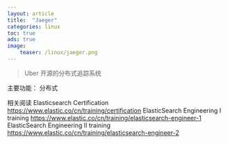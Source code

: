 ```yaml
---
layout: article
title:  "Jaeger"
categories: linux
toc: true
ads: true
image:
    teaser: /linux/jaeger.png
---
```


> Uber 开源的分布式追踪系统    

主要功能：
分布式



相关阅读
Elasticsearch Certification https://www.elastic.co/cn/training/certification
ElasticSearch Engineering I training https://www.elastic.co/cn/training/elasticsearch-engineer-1
ElasticSearch Engineering II training https://www.elastic.co/cn/training/elasticsearch-engineer-2



